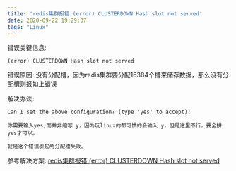 ```yaml
---
title: 'redis集群报错:(error) CLUSTERDOWN Hash slot not served'
date: 2020-09-22 19:29:37
tags: "Linux"
---
```


错误关键信息:
```
(error) CLUSTERDOWN Hash slot not served

```
<!--more-->
错误原因:
没有分配槽，因为redis集群要分配16384个槽来储存数据，那么没有分配槽则报如上错误


解决办法:
```
Can I set the above configuration? (type 'yes' to accept): 

你需要输入yes,而并非缩写 y，因为玩linux的都习惯的会输入 y，但是这里不行，要全拼yes才可以。

就是这个错误引起的分配槽失败。

```
参考解决方案:
[redis集群报错:(error) CLUSTERDOWN Hash slot not served](https://www.cnblogs.com/hanguoqing/p/10411128.html)